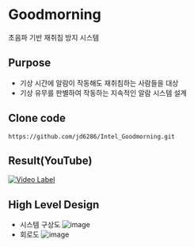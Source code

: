 # Goodmorning

초음파 기반 재취침 방지 시스템

## Purpose

- 기상 시간에 알람이 작동해도 재취침하는 사람들을 대상
- 기상 유무를 판별하여 작동하는 지속적인 알람 시스템 설계

## Clone code
```shell
https://github.com/jd6286/Intel_Goodmorning.git
```

## Result(YouTube)
[![Video Label](http://img.youtube.com/vi/3DQRYIJ1_5Y/sddefault.jpg)](https://youtu.be/3DQRYIJ1_5Y)

## High Level Design
- 시스템 구상도
![image](https://github.com/user-attachments/assets/ea73a89e-b44d-431c-9251-ac6272a95e6c)
- 회로도
![image](https://github.com/user-attachments/assets/97d04588-47a5-455c-972e-511a119028f1)
